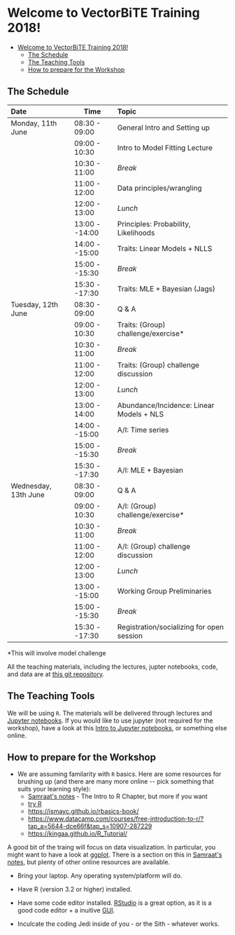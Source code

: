 # Welcome to VectorBiTE Training 2018!
<!-- TOC -->

- [Welcome to VectorBiTE Training 2018!](#welcome-to-vectorbite-training-2018)
    - [The Schedule](#the-schedule)
    - [The Teaching Tools](#the-teaching-tools)
    - [How to prepare for the Workshop](#how-to-prepare-for-the-workshop)

<!-- /TOC -->

## The Schedule

| Date                | Time         | Topic                                 |
|:------              |------        |:------                                |
|Monday, 11th June    | 08:30 - 09:00| General Intro and Setting up          |
|                     | 09:00 - 10:30| Intro to Model Fitting Lecture            |
|                     | 10:30 - 11:00| *Break*                               | 
|                     | 11:00 - 12:00| Data principles/wrangling             | 
|                     | 12:00 - 13:00| *Lunch*                               | 
|                     | 13:00 --14:00| Principles: Probability, Likelihoods              | 
|                     | 14:00 --15:00| Traits: Linear Models + NLLS          | 
|                     | 15:00 --15:30| *Break*                               | 
|                     | 15:30 --17:30| Traits: MLE + Bayesian (Jags)         | 
|Tuesday, 12th June   | 08:30 - 09:00| Q & A                                 | 
|                     | 09:00 - 10:30| Traits: (Group) challenge/exercise*   | 
|                     | 10:30 - 11:00| *Break*                               | 
|                     | 11:00 - 12:00| Traits: (Group) challenge discussion  | 
|                     | 12:00 - 13:00| *Lunch*                               | 
|                     | 13:00 - 14:00| Abundance/Incidence: Linear Models + NLS  | 
|                     | 14:00 --15:00| A/I: Time series                      | 
|                     | 15:00 --15:30| *Break*                               | 
|                     | 15:30 --17:30| A/I: MLE + Bayesian                   | 
|Wednesday, 13th June | 08:30 - 09:00| Q & A                                 | 
|                     | 09:00 - 10:30| A/I: (Group) challenge/exercise*      | 
|                     | 10:30 - 11:00| *Break*                               | 
|                     | 11:00 - 12:00| A/I: (Group) challenge discussion     | 
|                     | 12:00 - 13:00| *Lunch*                               | 
|                     | 13:00 --15:00| Working Group Preliminaries           | 
|                     | 15:00 --15:30| *Break*                               | 
|                     | 15:30 --17:30| Registration/socializing for open session  | 

*This will involve model challenge

All the teaching materials, including the lectures, jupter notebooks, code, and data are at [this git repository](https://github.com/vectorbite/VBiTraining).

## The Teaching Tools

We will be using `R`. The materials will be delivered through lectures and [Jupyter notebooks](http://jupyter.org/). If you would like to use jupyter (not required for the workshop), have a look at this [Intro to Jupyter notebooks](https://github.com/mhasoba/TheMulQuaBio/blob/master/notebooks/Intro.ipynb), or something else online.    

## How to prepare for the Workshop

 * We are assuming familarity with `R` basics. Here are some resources for brushing up (and there are many more online -- pick something that suits your learning style):
     - [Samraat's notes](https://github.com/mhasoba/TheMulQuaBio/blob/master/silbiocomp/SilBioComp.pdf) - The Intro to R Chapter, but more if you want
     - [try R](https://hangouts.google.com/_/elUi/chat-redirect?dest=http%3A%2F%2Ftryr.codeschool.com%2F)
     - https://ismayc.github.io/rbasics-book/
     - https://www.datacamp.com/courses/free-introduction-to-r/?tap_a=5644-dce66f&tap_s=10907-287229
     - https://kingaa.github.io/R_Tutorial/

A good bit of the traing will focus on data visualization. In particular, you might want to have a look at [ggplot](http://ggplot.yhathq.com/). There is a section on this in [Samraat's notes](https://github.com/mhasoba/TheMulQuaBio/blob/master/silbiocomp/SilBioComp.pdf), but plenty of other online resources are available.

  * Bring your laptop. Any operating system/platform will do.
  
  * Have R (version 3.2 or higher) installed.
  
  * Have some code editor installed. [RStudio](https://www.rstudio.com/) is a great option, as it is a good code editor + a inuitive [GUI](https://en.wikipedia.org/wiki/Graphical_user_interface).
  
  * Inculcate the coding Jedi inside of you - or the Sith - whatever works.